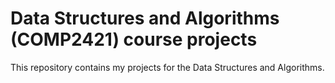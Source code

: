# Data Structures and Algorithms (COMP2421) course projects

This repository contains my projects for the Data Structures and Algorithms.
